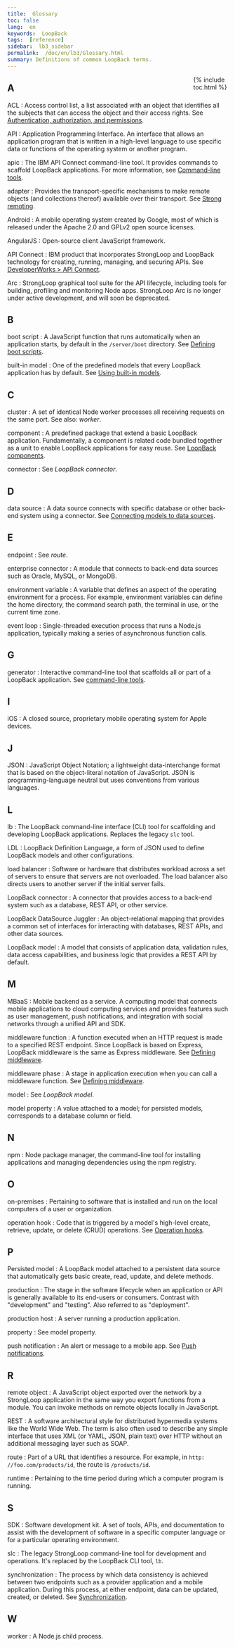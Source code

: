 ```yaml
---
title:  Glossary
toc: false
lang:  en
keywords:  LoopBack
tags:  [reference]
sidebar:  lb3_sidebar
permalink:  /doc/en/lb3/Glossary.html
summary: Definitions of common LoopBack terms.
---
```

<div style="float:right; width: 80px;">
{% include toc.html %}
</div>

## A
ACL
: Access control list, a list associated with an object that identifies all the subjects that can access the object and their access rights.  See [Authentication, authorization, and permissions](Authentication-authorization-and-permissions.html).

API
: Application Programming Interface.  An interface that allows an application program that is written in a high-level language to use specific data or functions of the operating system or another program.

apic
: The IBM API Connect command-line tool.  It provides commands to scaffold LoopBack applications. For more information, see [Command-line tools](Command-line-tools.html).  

adapter
: Provides the transport-specific mechanisms to make remote objects (and collections thereof) available over their transport.  See [Strong remoting](Strong-Remoting.html).

Android
: A mobile operating system created by Google, most of which is released under the Apache 2.0 and GPLv2 open source licenses.

AngularJS
: Open-source client JavaScript framework.

API Connect
: IBM product that incorporates StrongLoop and LoopBack technology for creating, running, managing, and securing APIs.  See [DeveloperWorks &gt; API Connect](https://developer.ibm.com/apiconnect/).

Arc
: StrongLoop graphical tool suite for the API lifecycle, including tools for building, profiling and monitoring Node apps. StrongLoop Arc is no longer under active development, and will soon be deprecated.

## B

boot script
: A JavaScript function that runs automatically when an application starts, by default in the <code>/server/boot</code> directory.  See [Defining boot scripts](Defining-boot-scripts.html).

built-in model
:  One of the predefined models that every LoopBack application has by default.  See [Using built-in models](Using-built-in-models.html).

## C

cluster
: A set of identical Node worker processes all receiving requests on the same port. See also:  _worker_.

component
: A predefined package that extend a basic LoopBack application.  Fundamentally, a component is related code bundled together as a unit to enable LoopBack applications for easy reuse.  See [LoopBack components](LoopBack-components.html).

connector
: See _LoopBack connector_.

## D

data source
: A data source connects with specific database or other back-end system using a connector.   See [Connecting models to data sources](Connecting-models-to-data-sources.html).

## E

endpoint
: See _route_.

enterprise connector
: A module that connects to back-end data sources such as Oracle, MySQL, or MongoDB.

environment variable
: A variable that defines an aspect of the operating environment for a process. For example, environment variables can define the home directory, the command search path, the terminal in use, or the current time zone.

event loop
: Single-threaded execution process that runs a Node.js application, typically making a series of asynchronous function calls.

## G

generator
: Interactive command-line tool that scaffolds all or part of a LoopBack application.  See [command-line tools](Command-line-tools.html).

## I

iOS
: A closed source, proprietary mobile operating system for Apple devices.

## J

JSON
: JavaScript Object Notation; a lightweight data-interchange format that is based on the object-literal notation of JavaScript. JSON is programming-language neutral but uses conventions from various languages.

## L

lb
: The LoopBack command-line interface (CLI) tool for scaffolding and developing LoopBack applications.
Replaces the legacy `slc` tool.

LDL
: LoopBack Definition Language, a form of JSON used to define LoopBack models and other configurations.

load balancer
: Software or hardware that distributes workload across a set of servers to ensure that servers are not overloaded. The load balancer also directs users to another server if the initial server fails.

LoopBack connector
: A connector that provides access to a back-end system such as a database, REST API, or other service.

LoopBack DataSource Juggler
: An object-relational mapping that provides a common set of interfaces for interacting with databases, REST APIs, and other data sources.

LoopBack model
: A model that consists of application data, validation rules, data access capabilities, and business logic that provides a REST API by default.

## M

MBaaS
: Mobile backend as a service. A computing model that connects mobile applications to cloud computing services and provides features such as user management, push notifications, and integration with social networks through a unified API and SDK.

middleware function
: A function executed when an HTTP request is made to a specified REST endpoint. Since LoopBack is based on Express, LoopBack middleware is the same as Express middleware.  See [Defining middleware](Defining-middleware.html).

middleware phase
: A stage in application execution when you can call a middleware function.  See [Defining middleware](Defining-middleware.html).

model
: See _LoopBack model_.

model property
: A value attached to a model; for persisted models, corresponds to a database column or field.

## N

npm
: Node package manager, the command-line tool for installing applications and managing dependencies using the npm registry.

## O

on-premises
: Pertaining to software that is installed and run on the local computers of a user or organization.

operation hook
: Code that is triggered by a model's high-level create, retrieve, update, or delete (CRUD) operations.  See [Operation hooks](Operation-hooks.html).

## P

Persisted model
: A LoopBack model attached to a persistent data source that automatically gets basic create, read, update, and delete methods.

production
: The stage in the software lifecycle when an application or API is generally available to its end-users or consumers.  Contrast with &quot;development&quot; and &quot;testing&quot;.  Also referred to as &quot;deployment&quot;.

production host
: A server running a production application.

property
: See model property.

push notification
: An alert or message to a mobile app.  See [Push notifications](Push-notifications.html).

## R

remote object
: A JavaScript object exported over the network by a StrongLoop application in the same way you export functions from a module. You can invoke methods on remote objects locally in JavaScript.

REST
: A software architectural style for distributed hypermedia systems like the World Wide Web. The term is also often used to describe any simple interface that uses XML (or YAML, JSON, plain text) over HTTP without an additional messaging layer such as SOAP.

route
: Part of a URL that identifies a resource. For example, in <code><span class="nolink">http: //foo.com/products/id</code>, the route is <code>/products/id</code>.

runtime
: Pertaining to the time period during which a computer program is running.

## S

SDK
: Software development kit.  A set of tools, APIs, and documentation to assist with the development of software in a specific computer language or for a particular operating environment.

slc
: The legacy StrongLoop command-line tool for development and operations. It's replaced by the LoopBack CLI tool, `lb`.

synchronization
: The process by which data consistency is achieved between two endpoints such as a provider application and a mobile application. During this process, at either endpoint, data can be updated, created, or deleted.  See [Synchronization](Synchronization.html).

## W

worker
: A Node.js child process.
